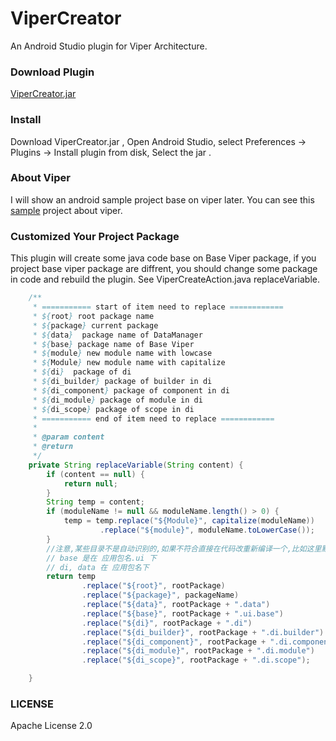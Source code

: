 # ViperCreator

An Android Studio plugin for Viper Architecture.

### Download Plugin

[ViperCreator.jar](https://github.com/ZoroRe/ViperCreator/blob/master/ViperCreator.jar)

### Install

Download ViperCreator.jar , Open Android Studio, select Preferences -> Plugins -> Install plugin from disk, Select the jar .

### About Viper

I will show an android sample project base on viper later.
You can see this [sample](https://github.com/ZoroRe/ViperArch) project about viper.

### Customized Your Project Package

This plugin will create some java code base on Base Viper package, if you project base viper package are diffrent, you should change some package in code and rebuild the plugin. See ViperCreateAction.java replaceVariable.

```java
    /**
     * =========== start of item need to replace ============
     * ${root} root package name
     * ${package} current package
     * ${data}  package name of DataManager
     * ${base} package name of Base Viper
     * ${module} new module name with lowcase
     * ${Module} new module name with capitalize
     * ${di}  package of di
     * ${di_builder} package of builder in di
     * ${di_component} package of component in di
     * ${di_module} package of module in di
     * ${di_scope} package of scope in di
     * =========== end of item need to replace ============
     *
     * @param content
     * @return
     */
    private String replaceVariable(String content) {
        if (content == null) {
            return null;
        }
        String temp = content;
        if (moduleName != null && moduleName.length() > 0) {
            temp = temp.replace("${Module}", capitalize(moduleName))
                    .replace("${module}", moduleName.toLowerCase());
        }
        //注意,某些目录不是自动识别的,如果不符合直接在代码改重新编译一个,比如这里默认了
        // base 是在 应用包名.ui 下
        // di, data 在 应用包名下
        return temp
                .replace("${root}", rootPackage)
                .replace("${package}", packageName)
                .replace("${data}", rootPackage + ".data")
                .replace("${base}", rootPackage + ".ui.base")
                .replace("${di}", rootPackage + ".di")
                .replace("${di_builder}", rootPackage + ".di.builder")
                .replace("${di_component}", rootPackage + ".di.component")
                .replace("${di_module}", rootPackage + ".di.module")
                .replace("${di_scope}", rootPackage + ".di.scope");

    }
```

### LICENSE

Apache License 2.0
